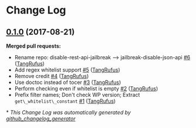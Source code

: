 # Change Log

## [0.1.0](https://github.com/TypistTech/jailbreak-disable-json-api/tree/0.1.0) (2017-08-21)
**Merged pull requests:**

- Rename repo: disable-rest-api-jailbreak --\> jailbreak-disable-json-api [\#6](https://github.com/TypistTech/jailbreak-disable-json-api/pull/6) ([TangRufus](https://github.com/TangRufus))
- Add regex whitelist support [\#5](https://github.com/TypistTech/jailbreak-disable-json-api/pull/5) ([TangRufus](https://github.com/TangRufus))
- Remove credit [\#4](https://github.com/TypistTech/jailbreak-disable-json-api/pull/4) ([TangRufus](https://github.com/TangRufus))
- Use doctoc instead of tocer [\#3](https://github.com/TypistTech/jailbreak-disable-json-api/pull/3) ([TangRufus](https://github.com/TangRufus))
- Perform checking even if whitelist is empty [\#2](https://github.com/TypistTech/jailbreak-disable-json-api/pull/2) ([TangRufus](https://github.com/TangRufus))
- Prefix filter names; Don't check WP version; Extract `get\_whitelist\_constant` [\#1](https://github.com/TypistTech/jailbreak-disable-json-api/pull/1) ([TangRufus](https://github.com/TangRufus))



\* *This Change Log was automatically generated by [github_changelog_generator](https://github.com/skywinder/Github-Changelog-Generator)*